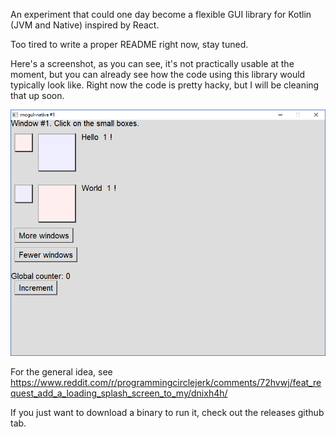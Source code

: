 An experiment that could one day become a flexible GUI library for Kotlin (JVM and Native) inspired by React.

Too tired to write a proper README right now, stay tuned.

Here's a screenshot, as you can see, it's not practically usable at the moment, but you can already
see how the code using this library would typically look like. Right now the code is pretty hacky,
but I will be cleaning that up soon.

![screenshot](screenshot.png)

For the general idea, see https://www.reddit.com/r/programmingcirclejerk/comments/72hvwj/feat_request_add_a_loading_splash_screen_to_my/dnixh4h/

If you just want to download a binary to run it, check out the releases github tab.
